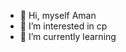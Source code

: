 - 👋 Hi, myself Aman
- 👀 I’m interested in cp
- 🌱 I’m currently learning


<!---
amangoyal018/amangoyal018 is a ✨ special ✨ repository because its `README.md` (this file) appears on your GitHub profile.
You can click the Preview link to take a look at your changes.
--->
